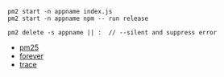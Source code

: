 
```
pm2 start -n appname index.js
pm2 start -n appname npm -- run release

pm2 delete -s appname || :  // --silent and suppress error
```


- [pm25](https://github.com/PaulGuo/PM25/blob/master/README.md)
- [forever]()
- [trace](https://trace.risingstack.com/?utm_source=rsblog&utm_medium=sideblock&utm_campaign=trace&utm_content=Functional%20Reactive%20Programming%20with%20the%20Power%20of%20Node.js%20Streams)